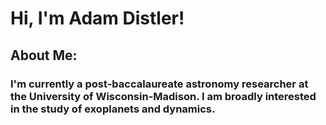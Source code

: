 # Hi, I'm Adam Distler!
## About Me:
### I'm currently a post-baccalaureate astronomy researcher at the University of Wisconsin-Madison. I am broadly interested in the study of exoplanets and dynamics. 
